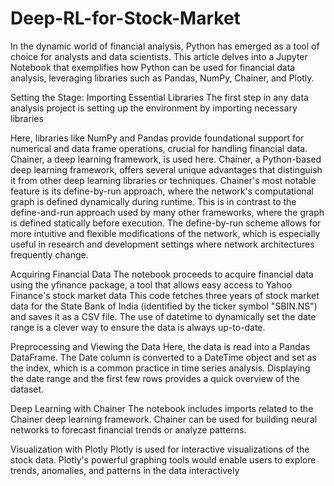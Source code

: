 # Deep-RL-for-Stock-Market

In the dynamic world of financial analysis, Python has emerged as a tool of choice for analysts and data scientists. This article delves into a Jupyter Notebook that exemplifies how Python can be used for financial data analysis, leveraging libraries such as Pandas, NumPy, Chainer, and Plotly.

Setting the Stage: Importing Essential Libraries
The first step in any data analysis project is setting up the environment by importing necessary libraries

Here, libraries like NumPy and Pandas provide foundational support for numerical and data frame operations, crucial for handling financial data. Chainer, a deep learning framework, is used here. Chainer, a Python-based deep learning framework, offers several unique advantages that distinguish it from other deep learning libraries or techniques. Chainer's most notable feature is its define-by-run approach, where the network's computational graph is defined dynamically during runtime. This is in contrast to the define-and-run approach used by many other frameworks, where the graph is defined statically before execution. The define-by-run scheme allows for more intuitive and flexible modifications of the network, which is especially useful in research and development settings where network architectures frequently change.

Acquiring Financial Data
The notebook proceeds to acquire financial data using the yfinance package, a tool that allows easy access to Yahoo Finance's stock market data
This code fetches three years of stock market data for the State Bank of India (identified by the ticker symbol "SBIN.NS") and saves it as a CSV file. The use of datetime to dynamically set the date range is a clever way to ensure the data is always up-to-date.

Preprocessing and Viewing the Data
Here, the data is read into a Pandas DataFrame. The Date column is converted to a DateTime object and set as the index, which is a common practice in time series analysis. Displaying the date range and the first few rows provides a quick overview of the dataset.

Deep Learning with Chainer
The notebook includes imports related to the Chainer deep learning framework.  Chainer can be used for building neural networks to forecast financial trends or analyze patterns.

Visualization with Plotly
Plotly is used for interactive visualizations of the stock data. Plotly's powerful graphing tools would enable users to explore trends, anomalies, and patterns in the data interactively
